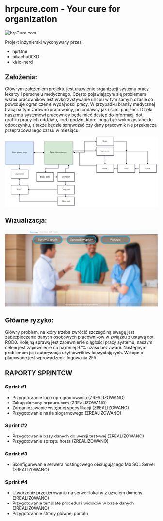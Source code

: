 # hrpcure.com - Your cure for organization

![hrpCure.com](https://hrpcure.com)

Projekt inżynierski wykonywany przez:
- hprOne
- pikachu00XD
- kisio-nerd

## Założenia:
Głównym założeniem projektu jest ułatwienie organizacji systemu pracy lekarzy i personelu medycznego. 
Często pojawiającym się problemem wśród pracowników jest wykorzystywanie urlopu w tym samym czasie 
co powoduje ograniczenie wydajności pracy. W przypadku branży medycznej tracą na tym zarówno pracownicy, 
pracodawcy jak i sami pacjenci. Dzięki naszemu systemowi pracownicy będa mieć dostęp do informacji 
dot. grafiku pracy ich oddziału, liczb godzin, które mogą być wykorzystane do odpoczynku, a także 
będzie sprawdzać czy dany pracownik nie przekracza przepracowanego czasu w miesiącu.

![vizualization](https://raw.githubusercontent.com/hprOne/ProjInz_HRPCure/main/Documents/graphic_wizualizacja.png)

## Wizualizacja:

![page](https://raw.githubusercontent.com/hprOne/ProjInz_HRPCure/main/Documents/graphic_page.png)

## Główne ryzyko:
Główny problem, na który trzeba zwrócić szczególną uwagę jest zabezpieczenie danych osobowych 
pracowników w związku z ustawą dot. RODO. Kolejną sprawą jest zapewnienie ciągłości pracy systemu, 
naszym celem jest zapewnienie co najmniej 97% czasu bez awarii. Następnym problemem jest autoryzacja 
użytkowników korzystających. Wstepnie planowane jest wprowadzenie logowania 2FA. 

## RAPORTY SPRINTÓW
### Sprint #1
- Przygotowanie logo oprogramowania (ZREALIZOWANO)
- Zakup domeny hrpcure.com (ZREALIZOWANO)
- Zorganiozowanie wstępnej specyfikacji (ZREALIZOWANO)
- Przygotowanie hasła slogarnowego (ZREALIZOWANO)

### Sprint #2
- Przygotowanie bazy danych do wersji testowej (ZREALIZOWANO)
- Przygotowanie sprzętu hosta (ZREALIZOWANO)

### Sprint #3
- Skonfigurowanie serwera hostingowego obsługującego MS SQL Server (ZREALIZOWANO)

### Sprint #4
- Utworzenie przekierowania na serwer lokalny z użyciem domeny (ZREALIZOWANO)
- Przygotowanie template procedur i widoków w bazie danych (ZREALIZOWANO)
- Przygotowanie strony głównej portalu 
